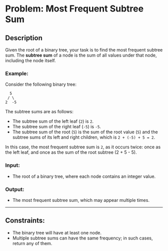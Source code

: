 # Problem: Most Frequent Subtree Sum

## Description

Given the root of a binary tree, your task is to find the most frequent subtree sum. The **subtree sum** of a node is the sum of all values under that node, including the node itself.

### Example:

Consider the following binary tree:
```
  5
 / \
2  -5
```


The subtree sums are as follows:

- The subtree sum of the left leaf (`2`) is `2`.
- The subtree sum of the right leaf (`-5`) is `-5`.
- The subtree sum of the root (`5`) is the sum of the root value (`5`) and the subtree sums of its left and right children, which is `2 + (-5) + 5 = 2`.

In this case, the most frequent subtree sum is `2`, as it occurs twice: once as the left leaf, and once as the sum of the root subtree (2 + 5 - 5).

### Input:

- The root of a binary tree, where each node contains an integer value.

### Output:

- The most frequent subtree sum, which may appear multiple times.

---

## Constraints:

- The binary tree will have at least one node.
- Multiple subtree sums can have the same frequency; in such cases, return any of them.
